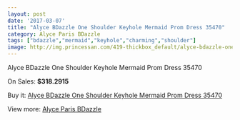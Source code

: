 ```yaml
---
layout: post
date: '2017-03-07'
title: "Alyce BDazzle One Shoulder Keyhole Mermaid Prom Dress 35470"
category: Alyce Paris BDazzle
tags: ["bdazzle","mermaid","keyhole","charming","shoulder"]
image: http://img.princessan.com/419-thickbox_default/alyce-bdazzle-one-shoulder-keyhole-mermaid-prom-dress-35470.jpg
---
```

Alyce BDazzle One Shoulder Keyhole Mermaid Prom Dress 35470

On Sales: **$318.2915**
<a href="https://www.princessan.com/en/alyce-paris-bdazzle/207-alyce-bdazzle-one-shoulder-keyhole-mermaid-prom-dress-35470.html"><amp-img layout="responsive" width="600" height="600" src="//img.princessan.com/419-thickbox_default/alyce-bdazzle-one-shoulder-keyhole-mermaid-prom-dress-35470.jpg" alt="Alyce BDazzle One Shoulder Keyhole Mermaid Prom Dress 35470 0" /></a>
<a href="https://www.princessan.com/en/alyce-paris-bdazzle/207-alyce-bdazzle-one-shoulder-keyhole-mermaid-prom-dress-35470.html"><amp-img layout="responsive" width="600" height="600" src="//img.princessan.com/420-thickbox_default/alyce-bdazzle-one-shoulder-keyhole-mermaid-prom-dress-35470.jpg" alt="Alyce BDazzle One Shoulder Keyhole Mermaid Prom Dress 35470 1" /></a>

Buy it: [Alyce BDazzle One Shoulder Keyhole Mermaid Prom Dress 35470](https://www.princessan.com/en/alyce-paris-bdazzle/207-alyce-bdazzle-one-shoulder-keyhole-mermaid-prom-dress-35470.html "Alyce BDazzle One Shoulder Keyhole Mermaid Prom Dress 35470")

View more: [Alyce Paris BDazzle](https://www.princessan.com/en/4-alyce-paris-bdazzle "Alyce Paris BDazzle")